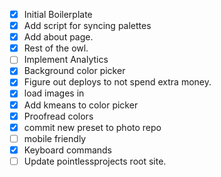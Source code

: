 - [x] Initial Boilerplate
- [x] Add script for syncing palettes
- [x] Add about page. 
- [x] Rest of the owl.
- [ ] Implement Analytics
- [x] Background color picker
- [x] Figure out deploys to not spend extra money.
- [x] load images in
- [x] Add kmeans to color picker
- [x] Proofread colors
- [x] commit new preset to photo repo
- [ ] mobile friendly
- [x] Keyboard commands
- [ ] Update pointlessprojects root site.